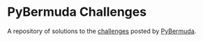 # PyBermuda Challenges

A repository of solutions to the [challenges](https://github.com/PyBermuda/pybermuda-challenges) posted by [PyBermuda](https://pybermuda.com/).
